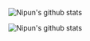 ![Nipun's github stats](https://github-readme-stats.vercel.app/api/top-langs/?username=nipunravisara&hide_border=true&layout=compact&hide_border=true&title_color=58A6FF&text_color=8C949E&icon_color=89E153&bg_color=0D1117)

![Nipun's github stats](https://github-readme-stats.vercel.app/api?username=nipunravisara&show_icons=true&count_private=true&hide=issues&hide_border=true&title_color=58A6FF&text_color=8C949E&icon_color=89E153&bg_color=0D1117)
